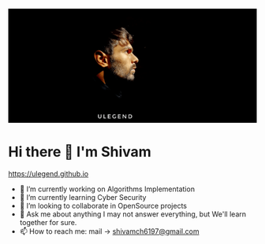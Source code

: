 
![Shivom](shivom.png)

# Hi there 👋 I'm Shivam

https://ulegend.github.io

<!--
**ulegend/ulegend** is a ✨ _special_ ✨ repository because its `README.md` (this file) appears on your GitHub profile.
- 😄 Pronouns: ...
- ⚡ Fun fact: ...
-->

- 🔭 I’m currently working on Algorithms Implementation
- 🌱 I’m currently learning Cyber Security
- 👯 I’m looking to collaborate in OpenSource projects
- 💬 Ask me about anything I may not answer everything, but We'll learn together for sure.
- 📫 How to reach me: mail -> shivamch6197@gmail.com
